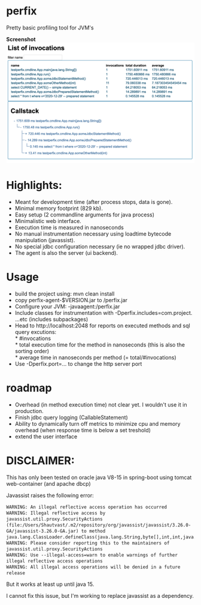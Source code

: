 # perfix
Pretty basic profiling tool for JVM's

__Screenshot__
![screenshot](https://github.com/shautvast/perfix/blob/master/screenshot.png)

# Highlights:
* Meant for development time (after process stops, data is gone). 
* Minimal memory footprint (829 kb).
* Easy setup (2 commandline arguments for java process)
* Minimalistic web interface.
* Execution time is measured in nanoseconds
* No manual instrumentation necessary using loadtime bytecode manipulation (javassist).
* No special jdbc configuration necessary (ie no wrapped jdbc driver).
* The agent is also the server (ui backend). 

# Usage
* build the project using: mvn clean install
* copy perfix-agent-$VERSION.jar to <path>/perfix.jar
* Configure your JVM: -javaagent:<path>/perfix.jar
* Include classes for instrumentation with -Dperfix.includes=com.project. ...etc (includes subpackages)
* Head to http://localhost:2048 for reports on executed methods and sql query excutions:
<br/> * #invocations
<br/> * total execution time for the method in nanoseconds (this is also the sorting order)
<br/> * average time in nanoseconds per method (= total/#invocations)
* Use -Dperfix.port=... to change the http server port


# roadmap
* Overhead (in method execution time) not clear yet. I wouldn't use it in production. 
* Finish jdbc query logging (CallableStatement)
* Ability to dynamically turn off metrics to minimize cpu and memory overhead (when response time is below a set treshold)
* extend the user interface

# DISCLAIMER:
This has only been tested on oracle java V8-15 in spring-boot using tomcat web-container (and apache dbcp)

Javassist raises the following error:
```
WARNING: An illegal reflective access operation has occurred
WARNING: Illegal reflective access by javassist.util.proxy.SecurityActions (file:/Users/Shautvast/.m2/repository/org/javassist/javassist/3.26.0-GA/javassist-3.26.0-GA.jar) to method java.lang.ClassLoader.defineClass(java.lang.String,byte[],int,int,java.security.ProtectionDomain)
WARNING: Please consider reporting this to the maintainers of javassist.util.proxy.SecurityActions
WARNING: Use --illegal-access=warn to enable warnings of further illegal reflective access operations
WARNING: All illegal access operations will be denied in a future release
```
But it works at least up until java 15.

I cannot fix this issue, but I'm working to replace javassist as a dependency.
